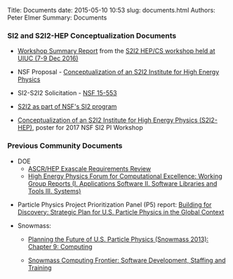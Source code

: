 Title: Documents
date: 2015-05-10 10:53
slug: documents.html
Authors: Peter Elmer
Summary: Documents

### SI2 and S2I2-HEP Conceptualization Documents
  * [Workshop Summary Report](http://s2i2-hep.org/downloads/s2i2-hep-cs-workshop-summary.pdf) from the [S2I2 HEP/CS workshop held at UIUC (7-9 Dec 2016)](https://indico.cern.ch/event/575443/)

  * NSF Proposal - [Conceptualization of an S2I2 Institute for High Energy Physics](../downloads/files/s2i2-2015-nsf-proposal.pdf) 

  * SI2-S2I2 Solicitation - [NSF 15-553](http://www.nsf.gov/pubs/2015/nsf15553/nsf15553.htm)

  * [S2I2 as part of NSF's SI2 program](http://www.slideshare.net/danielskatz/scientific-software-innovation-institutes-s2i2s-as-part-of-nsfs-si2-program)

  * [Conceptualization of an S2I2 Institute for High Energy Physics (S2I2-HEP)](http://s2i2-hep.org/downloads/s2i2-hep-si2-pi-workshop-2017.pdf), poster for 2017 NSF SI2 PI Workshop

### Previous Community Documents

  * DOE 
    * [ASCR/HEP Exascale Requirements Review](http://hepcce.org/files/2016/11/DOE-ExascaleReport-HEP-Final.pdf)
    * [High Energy Physics Forum for Computational Excellence: Working Group Reports (I. Applications Software II. Software Libraries and Tools III. Systems)](http://arxiv.org/abs/1510.08545)

<!---  * [HEP-FCE Working Group on Libraries and Tools](http://arxiv.org/abs/1506.01309) --->

  * Particle Physics Project Prioritization Panel (P5) report: [Building for Discovery: Strategic Plan for U.S. Particle Physics in the Global Context](http://science.energy.gov/~/media/hep/hepap/pdf/May-2014/FINAL_P5_Report_Interactive_060214.pdf)

  * Snowmass:

    * [Planning the Future of U.S. Particle Physics (Snowmass 2013): Chapter 9: Computing](http://arxiv.org/abs/1401.6117)

    * [Snowmass Computing Frontier: Software Development, Staffing and Training](http://arxiv.org/abs/1311.2567)

